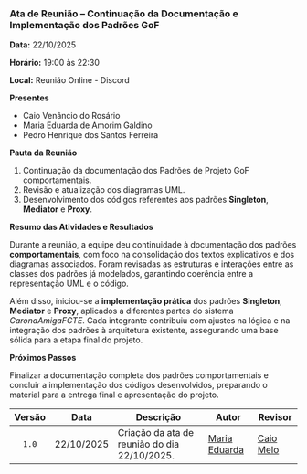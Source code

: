 ### Ata de Reunião – Continuação da Documentação e Implementação dos Padrões GoF

**Data:** 22/10/2025  

**Horário:** 19:00 às 22:30

**Local:** Reunião Online - Discord  

**Presentes**  

- Caio Venâncio do Rosário  
- Maria Eduarda de Amorim Galdino  
- Pedro Henrique dos Santos Ferreira  

**Pauta da Reunião**  

1. Continuação da documentação dos Padrões de Projeto GoF comportamentais.  
2. Revisão e atualização dos diagramas UML.  
3. Desenvolvimento dos códigos referentes aos padrões **Singleton**, **Mediator** e **Proxy**.  

**Resumo das Atividades e Resultados**  

Durante a reunião, a equipe deu continuidade à documentação dos padrões **comportamentais**, com foco na consolidação dos textos explicativos e dos diagramas associados. Foram revisadas as estruturas e interações entre as classes dos padrões já modelados, garantindo coerência entre a representação UML e o código.  

Além disso, iniciou-se a **implementação prática** dos padrões **Singleton**, **Mediator** e **Proxy**, aplicados a diferentes partes do sistema *CaronaAmigaFCTE*. Cada integrante contribuiu com ajustes na lógica e na integração dos padrões à arquitetura existente, assegurando uma base sólida para a etapa final do projeto.  

**Próximos Passos**  

Finalizar a documentação completa dos padrões comportamentais e concluir a implementação dos códigos desenvolvidos, preparando o material para a entrega final e apresentação do projeto.  


| Versão | Data       | Descrição                                                                                             | Autor                                          | Revisor |
| :----: | ---------- | ----------------------------------------------------------------------------------------------------- | ---------------------------------------------- | ------- |
|  `1.0` | 22/10/2025 | Criação da ata de reunião do dia 22/10/2025. |  [Maria Eduarda](https://github.com/pyramidsf)  |  [Caio Melo](https://github.com/CaioMelo25) |
